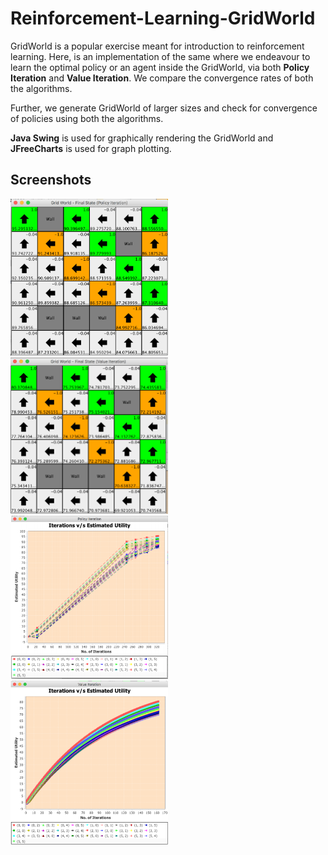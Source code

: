 # Reinforcement-Learning-GridWorld

GridWorld is a popular exercise meant for introduction to reinforcement learning. Here, is an implementation of the same where we endeavour to learn the optimal policy or an agent inside the GridWorld, via both **Policy Iteration** and **Value Iteration**. We compare the convergence rates of both the algorithms.

Further, we generate GridWorld of larger sizes and check for convergence of policies using both the algorithms.

**Java Swing** is used for graphically rendering the GridWorld and **JFreeCharts** is used for graph plotting.

## Screenshots

<img src="/screenshots/1.png" width="50%" height="50%" /> <img src="/screenshots/2.png" width="50%" height="50%" />
<img src="/screenshots/3.png" width="50%" height="50%" /> <img src="/screenshots/4.png" width="50%" height="50%" />
